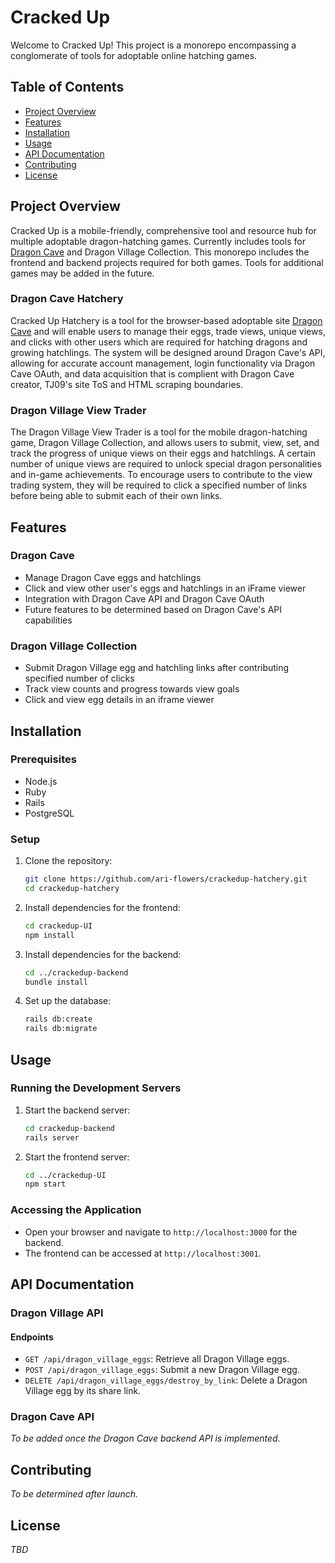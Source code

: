 # Cracked Up

Welcome to Cracked Up! This project is a monorepo encompassing a conglomerate of tools for adoptable online hatching games.

## Table of Contents

- [Project Overview](#project-overview)
- [Features](#features)
- [Installation](#installation)
- [Usage](#usage)
- [API Documentation](#api-documentation)
- [Contributing](#contributing)
- [License](#license)

## Project Overview

Cracked Up is a mobile-friendly, comprehensive tool and resource hub for multiple adoptable dragon-hatching games. Currently includes tools for [Dragon Cave](https://dragcave.net/) and Dragon Village Collection. This monorepo includes the frontend and backend projects required for both games. Tools for additional games may be added in the future.

### Dragon Cave Hatchery

Cracked Up Hatchery is a tool for the browser-based adoptable site [Dragon Cave](https://dragcave.net) and will enable users to manage their eggs, trade views, unique views, and clicks with other users which are required for hatching dragons and growing hatchlings. The system will be designed around Dragon Cave's API, allowing for accurate account management, login functionality via Dragon Cave OAuth, and data acquisition that is complient with Dragon Cave creator, TJ09's site ToS and HTML scraping boundaries.

### Dragon Village View Trader

The Dragon Village View Trader is a tool for the mobile dragon-hatching game, Dragon Village Collection, and allows users to submit, view, set, and track the progress of unique views on their eggs and hatchlings. A certain number of unique views are required to unlock special dragon personalities and in-game achievements. To encourage users to contribute to the view trading system, they will be required to click a specified number of links before being able to submit each of their own links. 

## Features

### Dragon Cave

- Manage Dragon Cave eggs and hatchlings
- Click and view other user's eggs and hatchlings in an iFrame viewer
- Integration with Dragon Cave API and Dragon Cave OAuth
- Future features to be determined based on Dragon Cave's API capabilities

### Dragon Village Collection

- Submit Dragon Village egg and hatchling links after contributing specified number of clicks
- Track view counts and progress towards view goals
- Click and view egg details in an iframe viewer

## Installation

### Prerequisites

- Node.js
- Ruby
- Rails
- PostgreSQL

### Setup

1. Clone the repository:
    ```sh
    git clone https://github.com/ari-flowers/crackedup-hatchery.git
    cd crackedup-hatchery
    ```

2. Install dependencies for the frontend:
    ```sh
    cd crackedup-UI
    npm install
    ```

3. Install dependencies for the backend:
    ```sh
    cd ../crackedup-backend
    bundle install
    ```

4. Set up the database:
    ```sh
    rails db:create
    rails db:migrate
    ```

## Usage

### Running the Development Servers

1. Start the backend server:
    ```sh
    cd crackedup-backend
    rails server
    ```

2. Start the frontend server:
    ```sh
    cd ../crackedup-UI
    npm start
    ```

### Accessing the Application

- Open your browser and navigate to `http://localhost:3000` for the backend.
- The frontend can be accessed at `http://localhost:3001`.

## API Documentation

### Dragon Village API

#### Endpoints

- `GET /api/dragon_village_eggs`: Retrieve all Dragon Village eggs.
- `POST /api/dragon_village_eggs`: Submit a new Dragon Village egg.
- `DELETE /api/dragon_village_eggs/destroy_by_link`: Delete a Dragon Village egg by its share link.

### Dragon Cave API

_To be added once the Dragon Cave backend API is implemented._

## Contributing

_To be determined after launch._


## License

_TBD_
